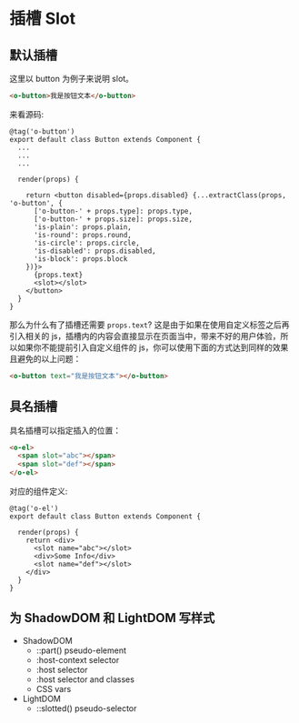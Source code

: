 # 插槽 Slot

## 默认插槽

这里以 button 为例子来说明 slot。

```html
<o-button>我是按钮文本</o-button>
```

来看源码:

```tsx {19-19}
@tag('o-button')
export default class Button extends Component {
  ...
  ...
  ...
  
  render(props) {

    return <button disabled={props.disabled} {...extractClass(props, 'o-button', {
      ['o-button-' + props.type]: props.type,
      ['o-button-' + props.size]: props.size,
      'is-plain': props.plain,
      'is-round': props.round,
      'is-circle': props.circle,
      'is-disabled': props.disabled,
      'is-block': props.block
    })}>
      {props.text}
      <slot></slot>
    </button>
  }
}
```

那么为什么有了插槽还需要 `props.text`? 这是由于如果在使用自定义标签之后再引入相关的 js，插槽内的内容会直接显示在页面当中，带来不好的用户体验，所以如果你不能提前引入自定义组件的 js，你可以使用下面的方式达到同样的效果且避免的以上问题：


```html
<o-button text="我是按钮文本"></o-button>
```

## 具名插槽

具名插槽可以指定插入的位置：

```html
<o-el>
  <span slot="abc"></span>
  <span slot="def"></span>
</o-el>
```

对应的组件定义:


```tsx {6-6,8-8}
@tag('o-el')
export default class Button extends Component {
  
  render(props) {
    return <div>
      <slot name="abc"></slot>
      <div>Some Info</div>
      <slot name="def"></slot>
    </div>
  }
}
```


## 为 ShadowDOM 和 LightDOM 写样式

* ShadowDOM
  * ::part() pseudo-element
  * :host-context selector
  * :host selector
  * :host selector and classes
  * CSS vars
* LightDOM
  * ::slotted() pseudo-selector